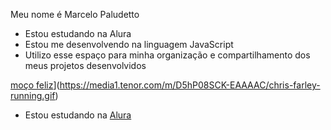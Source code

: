 Meu nome é Marcelo Paludetto
- Estou estudando na Alura
- Estou me desenvolvendo na linguagem JavaScript
- Utilizo esse espaço para minha organização e
compartilhamento dos meus projetos desenvolvidos

[moço feliz]([)](https://media1.tenor.com/m/D5hP08SCK-EAAAAC/chris-farley-running.gif)
- Estou estudando na [Alura](https://www.alura.com.br)
